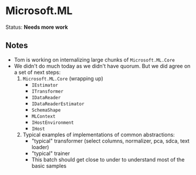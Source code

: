 # Microsoft.ML

Status: **Needs more work**

## Notes

* Tom is working on internalizing large chunks of `Microsoft.ML.Core`
* We didn't do much today as we didn't have quorum. But we did agree on a set of
  next steps:
    1. `Microsoft.ML.Core` (wrapping up)
        - `IEstimator`
        - `ITransformer`
        - `IDataReader`
        - `IDataReaderEstimator`
        - `SchemaShape`
        - `MLContext`
        - `IHostEnvironment`
        - `IHost`
    2. Typical examples of implementations of common abstractions:
        - "typical" transformer (select columns, normalizer, pca, sdca, text loader)
        - "typical" trainer
        - This batch should get close to under to understand most of the basic samples
